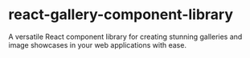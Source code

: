 # react-gallery-component-library
A versatile React component library for creating stunning galleries and image showcases in your web applications with ease.
